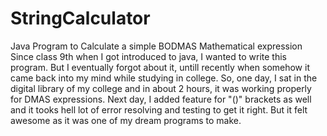 # StringCalculator
Java Program to Calculate a simple BODMAS Mathematical expression
Since class 9th when I got introduced to java, I wanted to write this program. But I eventually forgot about it, untill recently when somehow it came back into my mind while studying in college. So, one day, I sat in the digital library of my college and in about 2 hours, it was working properly for DMAS expressions. Next day, I added feature for "()" brackets as well and it tooks hell lot of error resolving and testing to get it right. But it felt awesome as it was one of my dream programs to make.
